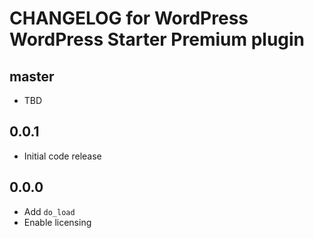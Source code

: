 # CHANGELOG for WordPress WordPress Starter Premium plugin

## master
* TBD

## 0.0.1
* Initial code release 

## 0.0.0
* Add `do_load` 
* Enable licensing 